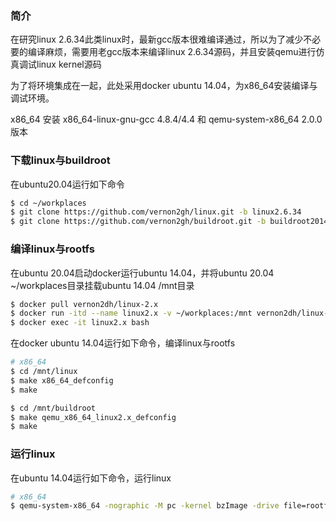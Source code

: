 ### 简介

在研究linux 2.6.34此类linux时，最新gcc版本很难编译通过，所以为了减少不必要的编译麻烦，需要用老gcc版本来编译linux 2.6.34源码，并且安装qemu进行仿真调试linux kernel源码

为了将环境集成在一起，此处采用docker ubuntu 14.04，为x86_64安装编译与调试环境。

x86_64 安装 x86_64-linux-gnu-gcc 4.8.4/4.4 和 qemu-system-x86_64 2.0.0 版本

### 下载linux与buildroot

在ubuntu20.04运行如下命令

```bash
$ cd ~/workplaces
$ git clone https://github.com/vernon2gh/linux.git -b linux2.6.34
$ git clone https://github.com/vernon2gh/buildroot.git -b buildroot2014.05
```

### 编译linux与rootfs

在ubuntu 20.04启动docker运行ubuntu 14.04，并将ubuntu 20.04 ~/workplaces目录挂载ubuntu 14.04 /mnt目录

```bash
$ docker pull vernon2dh/linux-2.x
$ docker run -itd --name linux2.x -v ~/workplaces:/mnt vernon2dh/linux-2.x bash
$ docker exec -it linux2.x bash
```

在docker ubuntu 14.04运行如下命令，编译linux与rootfs

```bash
# x86_64
$ cd /mnt/linux
$ make x86_64_defconfig
$ make

$ cd /mnt/buildroot
$ make qemu_x86_64_linux2.x_defconfig
$ make
```

### 运行linux

在ubuntu 14.04运行如下命令，运行linux

```bash
# x86_64
$ qemu-system-x86_64 -nographic -M pc -kernel bzImage -drive file=rootfs.ext3,if=ide -append "root=/dev/sda console=ttyS0"
```

